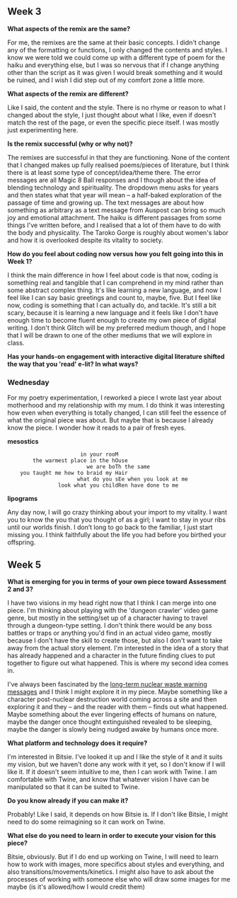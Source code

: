 ## Week 3
**What aspects of the remix are the same?**

For me, the remixes are the same at their basic concepts. I didn't change any of the formatting or functions, I only changed the contents and styles. I know we were told we could come up with a different type of poem for the haiku and everything else, but I was so nervous that if I change anything other than the script as it was given I would break something and it would be ruined, and I wish I did step out of my comfort zone a little more.

**What aspects of the remix are different?**

Like I said, the content and the style. There is no rhyme or reason to what I changed about the style, I just thought about what I like, even if doesn't match the rest of the page, or even the specific piece itself. I was mostly just experimenting here.

**Is the remix successful (why or why not)?**

The remixes are successful in that they are functioning. None of the content that I changed makes up fully realised poems/pieces of literature, but I think there is at least some type of concept/idea/theme there. The error messages are all Magic 8 Ball responses and I though about the idea of blending technology and spirituality. The dropdown menu asks for years and then states what that year will mean – a half-baked exploration of the passage of time and growing up. The text messages are about how something as arbitrary as a text message from Auspost can bring so much joy and emotional attachment. The haiku is different passages from some things I've written before, and I realised that a lot of them have to do with the body and physicality. The Taroko Gorge is roughly about women's labor and how it is overlooked despite its vitality to society.


**How do you feel about coding now versus how you felt going into this in Week 1?**

I think the main difference in how I feel about code is that now, coding is something real and tangible that I can comprehend in my mind rather than some abstract complex thing. It's like learning a new language, and now I feel like I can say basic greetings and count to, maybe, five. But I feel like now, coding is something that I can actually do, and tackle. It's still a bit scary, because it is learning a new language and it feels like I don't have enough time to become fluent enough to create my own piece of digital writing. I don't think Glitch will be my preferred medium though, and I hope that I will be drawn to one of the other mediums that we will explore in class.

**Has your hands-on engagement with interactive digital literature shifted the way that you 'read' e-lit? In what ways?**

### Wednesday

For my poetry experimentation, I reworked a piece I wrote last year about motherhood and my relationship with my mum. I do think it was interesting how even when everything is totally changed, I can still feel the essence of what the original piece was about. But maybe that is because I already know the piece. I wonder how it reads to a pair of fresh eyes.

**mesostics**

                           in your rooM
            the warmest place in the hOuse
                             we are boTh the same
        you taught me how to braid my Hair
                          what do you sEe when you look at me
                    look what you childRen have done to me

**lipograms**

Any day now, I will go crazy thinking about your import to my vitality. I want you to know the you that you thought of as a girl; I want to stay in your ribs until our worlds finish. I don’t long to go back to the familiar, I just start missing you. I think faithfully about the life you had before you birthed your offspring.


## Week 5
**What is emerging for you in terms of your own piece toward Assessment 2 and 3?**

I have two visions in my head right now that I think I can merge into one piece. I'm thinking about playing with the 'dungeon crawler' video game genre, but mostly in the setting/set up of a character having to travel through a dungeon-type setting. I don't think there would be any boss battles or traps or anything you'd find in an actual video game, mostly because I don't have the skill to create those, but also I don't want to take away from the actual story element. I'm interested in the idea of a story that has already happened and a character in the future finding clues to put together to figure out what happened. This is where my second idea comes in. 

I've always been fascinated by the [long-term nuclear waste warning messages](https://en.wikipedia.org/wiki/Long-term_nuclear_waste_warning_messages) and I think I might explore it in my piece. Maybe something like a character post-nuclear destruction world coming across a site and then exploring it and they – and the reader with them – finds out what happened. Maybe something about the ever lingering effects of humans on nature, maybe the danger once thought extinguished revealed to be sleeping, maybe the danger is slowly being nudged awake by humans once more.

**What platform and technology does it require?**

I'm interested in Bitsie. I've looked it up and I like the style of it and it suits my vision, but we haven't done any work with it yet, so I don't know if I will like it. If it doesn't seem intuitive to me, then I can work with Twine. I am comfortable with Twine, and know that whatever vision I have can be manipulated so that it can be suited to Twine.

**Do you know already if you can make it?**

Probably! Like I said, it depends on how Bitsie is. If I don't like Bitsie, I might need to do some reimagining so it can work on Twine.

**What else do you need to learn in order to execute your vision for this piece?**

Bitsie, obviously. But if I do end up working on Twine, I will need to learn how to work with images, more specifics about styles and everything, and also transitions/movements/kinetics. I might also have to ask about the processes of working with someone else who will draw some images for me maybe (is it's allowed/how I would credit them)
